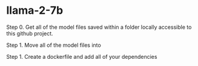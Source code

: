 # llama-2-7b

Step 0. Get all of the model files saved within a folder locally accessible to this github project. 

Step 1. Move all of the model files into 

Step 1. Create a dockerfile and add all of your dependencies